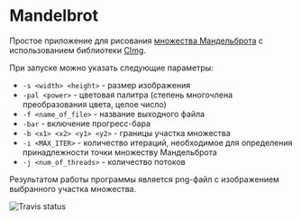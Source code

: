 # Mandelbrot
Простое приложение для рисования [множества Мандельброта](https://ru.wikipedia.org/wiki/%D0%9C%D0%BD%D0%BE%D0%B6%D0%B5%D1%81%D1%82%D0%B2%D0%BE_%D0%9C%D0%B0%D0%BD%D0%B4%D0%B5%D0%BB%D1%8C%D0%B1%D1%80%D0%BE%D1%82%D0%B0) с использованием библиотеки [CImg](http://cimg.eu/).


При запуске можно указать следующие параметры:

* `-s <width> <height>` - размер изображения
* `-pal <power>` - цветовая палитра (степень многочлена преобразования цвета, целое число)
* `-f <name_of_file>` - название выходного файла
* `-bar` - включение прогресс-бара
* `-b <x1> <x2> <y1> <y2>` - границы участка множества
* `-i <MAX_ITER>` - количество итераций, необходимое для определения принадлежности точки множеству Мандельброта
* `-j <num_of_threads>` - количество потоков

Результатом работы программы является png-файл с изображением выбранного участка множества.

![Travis status](https://travis-ci.org/DmitryLyukov/Mandelbrot.svg)